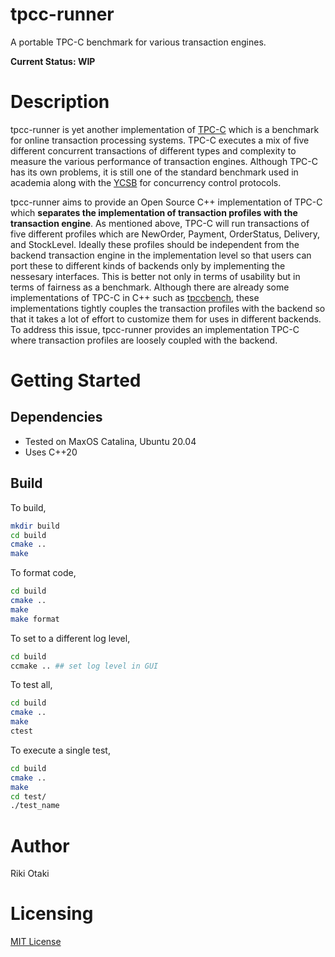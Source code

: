 # tpcc-runner

A portable TPC-C benchmark for various transaction engines. 

__Current Status: WIP__

# Description

tpcc-runner is yet another implementation of [TPC-C](http://www.tpc.org/tpcc/) which is a benchmark for online transaction processing systems.
TPC-C executes a mix of five different concurrent transactions of different types and complexity to measure the various performance of transaction engines.
Although TPC-C has its own problems, it is still one of the standard benchmark used in academia along with the [YCSB](https://github.com/brianfrankcooper/YCSB) for concurrency control protocols.

tpcc-runner aims to provide an Open Source C++ implementation of TPC-C which __separates the implementation of transaction profiles with the transaction engine__.
As mentioned above, TPC-C will run transactions of five different profiles which are NewOrder, Payment, OrderStatus, Delivery, and StockLevel. 
Ideally these profiles should be independent from the backend transaction engine in the implementation level so that users can port these to different kinds of backends only by implementing the nessesary interfaces.
This is better not only in terms of usability but in terms of fairness as a benchmark.
Although there are already some implementations of TPC-C in C++ such as [tpccbench](https://github.com/evanj/tpccbench), these implementations tightly couples the transaction profiles with the backend so that it takes a lot of effort to customize them for uses in different backends.
To address this issue, tpcc-runner provides an implementation TPC-C where transaction profiles are loosely coupled with the backend.

# Getting Started

## Dependencies
- Tested on MaxOS Catalina, Ubuntu 20.04
- Uses C++20

## Build
To build, 

```sh
mkdir build
cd build
cmake ..
make
```

To format code, 

```sh
cd build
cmake ..
make
make format
```

To set to a different log level, 

```sh
cd build
ccmake .. ## set log level in GUI
```

To test all, 

```sh
cd build
cmake ..
make
ctest
```

To execute a single test, 

```sh
cd build
cmake ..
make
cd test/
./test_name
```

# Author

Riki Otaki

# Licensing

[MIT License](https://github.com/wattlebirdaz/tpcc-runner/blob/master/LICENSE)